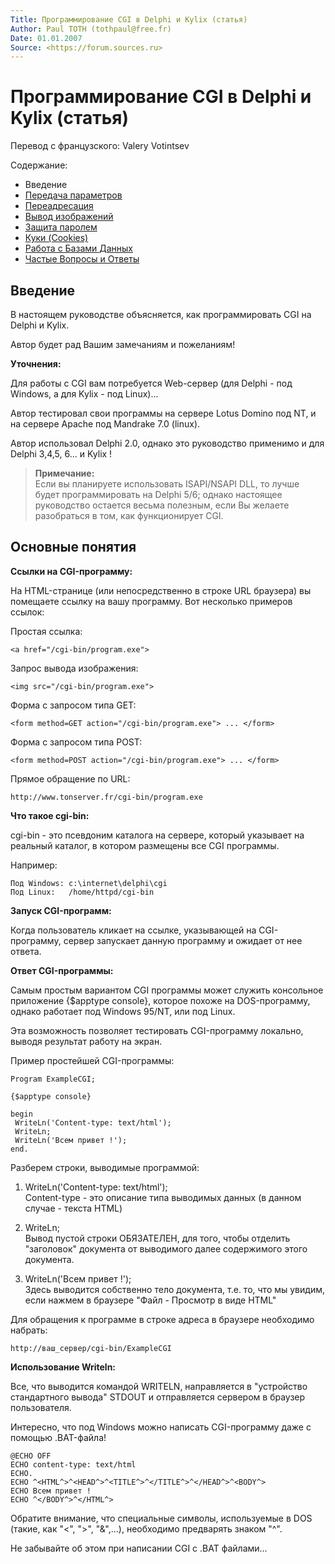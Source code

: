 ```yaml
---
Title: Программирование CGI в Delphi и Kylix (статья)
Author: Paul TOTH (tothpaul@free.fr)
Date: 01.01.2007
Source: <https://forum.sources.ru>
---
```



Программирование CGI в Delphi и Kylix (статья)
==============================================

Перевод с французского: Valery Votintsev

Содержание:

- Введение
- [Передача параметров](part2/)
- [Переадресация](part3/)
- [Вывод изображений](part4/)
- [Защита паролем](part5/)
- [Куки (Cookies)](part6/)
- [Работа с Базами Данных](part7/)
- [Частые Вопросы и Ответы](part8/)

## Введение

В настоящем руководстве объясняется, как программировать CGI на Delphi и Kylix.

Автор будет рад Вашим замечаниям и пожеланиям!

**Уточнения:**

Для работы с CGI вам потребуется Web-сервер (для Delphi - под Windows, а
для Kylix - под Linux)...

Автор тестировал свои программы на сервере Lotus Domino под NT, и на
сервере Apache под Mandrake 7.0 (linux).

Автор использовал Delphi 2.0, однако это руководство применимо и для
Delphi 3,4,5, 6... и Kylix !

> **Примечание:**  
> Если вы планируете использовать ISAPI/NSAPI DLL, то лучше будет
> программировать на Delphi 5/6; однако настоящее руководство остается
> весьма полезным, если Вы желаете разобраться в том, как функционирует
> CGI.

## Основные понятия

**Ссылки на CGI-программу:**

На HTML-странице (или непосредственно в строке URL браузера) вы
помещаете ссылку на вашу программу. Вот несколько примеров ссылок:

Простая ссылка:

    <a href="/cgi-bin/program.exe">

Запрос вывода изображения:

    <img src="/cgi-bin/program.exe">
     
Форма с запросом типа GET:

    <form method=GET action="/cgi-bin/program.exe"> ... </form>

Форма с запросом типа POST:

    <form method=POST action="/cgi-bin/program.exe"> ... </form>

Прямое обращение по URL:

    http://www.tonserver.fr/cgi-bin/program.exe

**Что такое cgi-bin:**

cgi-bin - это псевдоним каталога на сервере, который указывает на
реальный каталог, в котором размещены все CGI программы.

Например:

    Под Windows: c:\internet\delphi\cgi
    Под Linux:   /home/httpd/cgi-bin

**Запуск CGI-программ:**

Когда пользователь кликает на ссылке, указывающей на CGI-программу,
сервер запускает данную программу и ожидает от нее ответа.

**Ответ CGI-программы:**

Самым простым вариантом CGI программы может служить консольное
приложение {$apptype console}, которое похоже на DOS-программу, однако
работает под Windows 95/NT, или под Linux.

Эта возможность позволяет тестировать CGI-программу локально, выводя
результат работу на экран.

Пример простейшей CGI-программы:

    Program ExampleCGI; 
     
    {$apptype console}
     
    begin
     WriteLn('Content-type: text/html');
     WriteLn;
     WriteLn('Всем привет !');
    end.


Разберем строки, выводимые программой:

1) WriteLn('Content-type: text/html');  
Content-type - это описание типа выводимых данных (в данном случае - текста HTML)

2) WriteLn;  
Вывод пустой строки ОБЯЗАТЕЛЕН, для того, чтобы отделить
"заголовок" документа от выводимого далее содержимого этого документа.

3) WriteLn('Всем привет !');  
Здесь выводится собственно тело
документа, т.е. то, что мы увидим, если нажмем в браузере "Файл -
Просмотр в виде HTML"


Для обращения к программе в строке адреса в браузере необходимо набрать:

    http://ваш_сервер/cgi-bin/ExampleCGI

**Использование Writeln:**

Все, что выводится командой WRITELN, направляется в "устройство
стандартного вывода" STDOUT и отправляется сервером в браузер
пользователя.

Интересно, что под Windows можно написать CGI-программу даже с помощью .BAT-файла!

    @ECHO OFF
    ECHO content-type: text/html
    ECHO.
    ECHO ^<HTML^>^<HEAD^>^<TITLE^>^</TITLE^>^</HEAD^>^<BODY^>
    ECHO Всем привет !
    ECHO ^</BODY^>^</HTML^>

Обратите внимание, что специальные символы, используемые в DOS (такие,
как "\<", "\>", "&",...), необходимо предварять знаком "^".

Не забывайте об этом при написании CGI с .BAT файлами...

<!-- TOC -->
